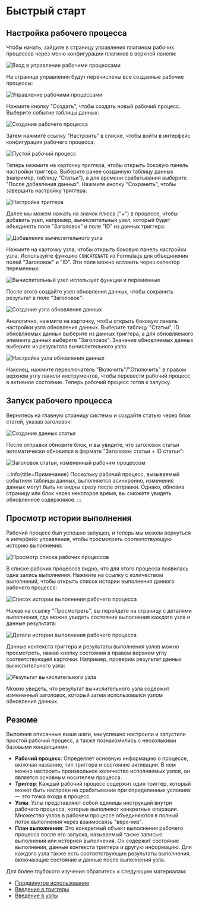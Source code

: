 # Быстрый старт

## Настройка рабочего процесса

Чтобы начать, зайдите в страницу управления плагином рабочих процессов через меню конфигурации плагинов в верхней панели:

![Вход в управление рабочими процессами](https://static-docs.nocobase.com/872169fb0cf277715178d1a6804e12cd.png)

На странице управления будут перечислены все созданные рабочие процессы:

![Управление рабочими процессами](https://static-docs.nocobase.com/6d31e5c6c94a51513e6569dbc410c01f.png)

Нажмите кнопку "Создать", чтобы создать новый рабочий процесс. Выберите событие таблицы данных:

![Создание рабочего процесса](https://static-docs.nocobase.com/57f23ce3c91d153ea235f95268a63d98.png)

Затем нажмите ссылку "Настроить" в списке, чтобы войти в интерфейс конфигурации рабочего процесса:

![Пустой рабочий процесс](https://static-docs.nocobase.com/d6a3bc6b3fd03cba5bb10f142c38e2bf.png)

Теперь нажмите на карточку триггера, чтобы открыть боковую панель настройки триггера. Выберите ранее созданную таблицу данных (например, таблицу "Статьи"), а для времени срабатывания выберите "После добавления данных". Нажмите кнопку "Сохранить", чтобы завершить настройку триггера:

![Настройка триггера](https://static-docs.nocobase.com/f96015efe87759d6836d2a1c58d92884.png)

Далее мы можем нажать на значок плюса ("+") в процессе, чтобы добавить узел, например, вычислительный узел, который будет объединять поле "Заголовок" и поле "ID" из данных триггера:

![Добавление вычислительного узла](https://static-docs.nocobase.com/60eeee25e6847a91fad50784c8c508ad.png)

Нажмите на карточку узла, чтобы открыть боковую панель настройки узла. Используйте функцию `CONCATENATE` из Formula.js для объединения полей "Заголовок" и "ID". Эти поля можно вставить через селектор переменных:

![Вычислительный узел использует функции и переменные](https://static-docs.nocobase.com/837e4851a4c70a1932542caadef3431b.png)

После этого создайте узел обновления данных, чтобы сохранить результат в поле "Заголовок":

![Создание узла обновления данных](https://static-docs.nocobase.com/494f72dff72b4410240b04c59cbbd322.png)

Аналогично, нажмите на карточку, чтобы открыть боковую панель настройки узла обновления данных. Выберите таблицу "Статьи", ID обновляемых данных выберите из данных триггера, а для обновляемого элемента данных выберите "Заголовок". Значение обновляемых данных выберите из результата вычислительного узла:

![Настройка узла обновления данных](https://static-docs.nocobase.com/2e147c93643e7ebc709b9b7ab4f3af8c.png)

Наконец, нажмите переключатель "Включить"/"Отключить" в правом верхнем углу панели инструментов, чтобы перевести рабочий процесс в активное состояние. Теперь рабочий процесс готов к запуску.

## Запуск рабочего процесса

Вернитесь на главную страницу системы и создайте статью через блок статей, указав заголовок:

![Создание данных статьи](https://static-docs.nocobase.com/d21a1a5833d5f54f52678ea18e9922f2.png)

После отправки обновите блок, и вы увидите, что заголовок статьи автоматически обновился в формате "Заголовок статьи + ID статьи":

![Заголовок статьи, измененный рабочим процессом](https://static-docs.nocobase.com/3a700445896965c46c70ac51a07bbdb9.png)

:::info{title=Примечание}
Поскольку рабочий процесс, вызываемый событием таблицы данных, выполняется асинхронно, изменения данных могут быть не видны сразу после отправки. Однако, обновив страницу или блок через некоторое время, вы сможете увидеть обновленное содержимое.
:::

## Просмотр истории выполнения

Рабочий процесс был успешно запущен, и теперь мы можем вернуться в интерфейс управления, чтобы просмотреть соответствующую историю выполнения:

![Просмотр списка рабочих процессов](https://static-docs.nocobase.com/92952de7fe6472db7d247a915e36100a.png)

В списке рабочих процессов видно, что для этого процесса появилась одна запись выполнения. Нажмите на ссылку с количеством выполнений, чтобы открыть список истории выполнения данного рабочего процесса:

![Список истории выполнения рабочего процесса](https://static-docs.nocobase.com/00537af15c6ae43d745106178242bc09.png)

Нажав на ссылку "Просмотреть", вы перейдете на страницу с деталями выполнения, где можно увидеть состояние выполнения каждого узла и данные результата:

![Детали истории выполнения рабочего процесса](https://static-docs.nocobase.com/93ec7ce25391d71cf7a109c9d03d5a48.png)

Данные контекста триггера и результаты выполнения узлов можно просмотреть, нажав кнопку состояния в правом верхнем углу соответствующей карточки. Например, проверим результат данных вычислительного узла:

![Результат вычислительного узла](https://static-docs.nocobase.com/10c22b923d3de0a0d58fa9283780f592.png)

Можно увидеть, что результат вычислительного узла содержит измененный заголовок, который затем использовался узлом обновления данных.

## Резюме

Выполнив описанные выше шаги, мы успешно настроили и запустили простой рабочий процесс, а также познакомились с несколькими базовыми концепциями:

- **Рабочий процесс**: Определяет основную информацию о процессе, включая название, тип триггера и состояние активации. В нем можно настроить произвольное количество исполняемых узлов, он является основным носителем процесса.
- **Триггер**: Каждый рабочий процесс содержит один триггер, который может быть настроен на срабатывание при определенных условиях — это точка входа в процесс.
- **Узлы**: Узлы представляют собой единицы инструкций внутри рабочего процесса, которые выполняют конкретные операции. Множество узлов в рабочем процессе объединяются в полный поток выполнения через взаимосвязь "верх-низ".
- **План выполнения**: Это конкретный объект выполнения рабочего процесса после его запуска, называемый также записью выполнения или историей выполнения. Он содержит состояние выполнения, данные контекста триггера и другую информацию. Для каждого узла также есть соответствующие результаты выполнения, включающие состояние и данные после выполнения узла.

Для более глубокого изучения обратитесь к следующим материалам:

- [Продвинутое использование](./advanced.md)
- [Введение в триггеры](./triggers/index.md)
- [Введение в узлы](./nodes/index.md)